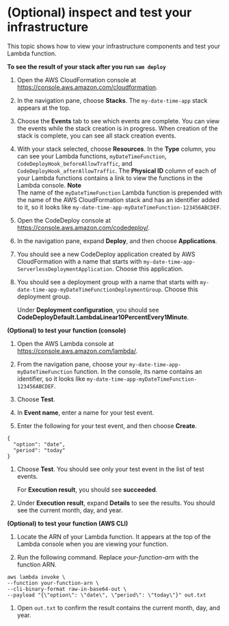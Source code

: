 # \(Optional\) inspect and test your infrastructure<a name="tutorial-lambda-sam-confirm-components"></a>

 This topic shows how to view your infrastructure components and test your Lambda function\. 

**To see the result of your stack after you run `sam deploy`**

1. Open the AWS CloudFormation console at [https://console\.aws\.amazon\.com/cloudformation](https://console.aws.amazon.com/cloudformation/)\.

1.  In the navigation pane, choose **Stacks**\. The `my-date-time-app` stack appears at the top\. 

1.  Choose the **Events** tab to see which events are complete\. You can view the events while the stack creation is in progress\. When creation of the stack is complete, you can see all stack creation events\. 

1.  With your stack selected, choose **Resources**\. In the **Type** column, you can see your Lambda functions, `myDateTimeFunction`, `CodeDeployHook_beforeAllowTraffic`, and `CodeDeployHook_afterAllowTraffic`\. The **Physical ID** column of each of your Lambda functions contains a link to view the functions in the Lambda console\. 
**Note**  
 The name of the `myDateTimeFunction` Lambda function is prepended with the name of the AWS CloudFormation stack and has an identifier added to it, so it looks like `my-date-time-app-myDateTimeFunction-123456ABCDEF`\. 

1. Open the CodeDeploy console at [https://console\.aws\.amazon\.com/codedeploy/](https://console.aws.amazon.com/codedeploy/)\.

1.  In the navigation pane, expand **Deploy**, and then choose **Applications**\. 

1.  You should see a new CodeDeploy application created by AWS CloudFormation with a name that starts with `my-date-time-app-ServerlessDeploymentApplication`\. Choose this application\. 

1.  You should see a deployment group with a name that starts with `my-date-time-app-myDateTimeFunctionDeploymentGroup`\. Choose this deployment group\. 

    Under **Deployment configuration**, you should see **CodeDeployDefault\.LambdaLinear10PercentEvery1Minute**\. 

**\(Optional\) to test your function \(console\)**

1. Open the AWS Lambda console at [https://console\.aws\.amazon\.com/lambda/](https://console.aws.amazon.com/lambda/)\.

1.  From the navigation pane, choose your `my-date-time-app-myDateTimeFunction` function\. In the console, its name contains an identifier, so it looks like `my-date-time-app-myDateTimeFunction-123456ABCDEF`\. 

1.  Choose **Test**\. 

1.  In **Event name**, enter a name for your test event\. 

1.  Enter the following for your test event, and then choose **Create**\. 

   ```
   {
     "option": "date",
     "period": "today"
   }
   ```

1.  Choose **Test**\. You should see only your test event in the list of test events\. 

    For **Execution result**, you should see **succeeded**\. 

1.  Under **Execution result**, expand **Details** to see the results\. You should see the current month, day, and year\. 

**\(Optional\) to test your function \(AWS CLI\)**

1.  Locate the ARN of your Lambda function\. It appears at the top of the Lambda console when you are viewing your function\. 

1.  Run the following command\. Replace *your\-function\-arn* with the function ARN\. 

   ```
   aws lambda invoke \
   --function your-function-arn \
   --cli-binary-format raw-in-base64-out \
   --payload "{\"option\": \"date\", \"period\": \"today\"}" out.txt
   ```

1.  Open `out.txt` to confirm the result contains the current month, day, and year\. 

